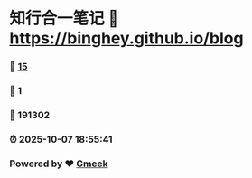 # 知行合一笔记 :link: https://binghey.github.io/blog 
### :page_facing_up: [15](https://binghey.github.io/blog/tag.html) 
### :speech_balloon: 1 
### :hibiscus: 191302 
### :alarm_clock: 2025-10-07 18:55:41 
### Powered by :heart: [Gmeek](https://github.com/Meekdai/Gmeek)

